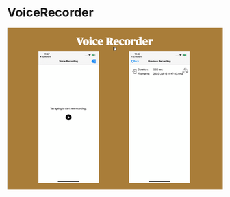 # VoiceRecorder

![Screen Shot](https://raw.githubusercontent.com/ShashikantBhadke/VoiceRecorder/master/Screenshot%202020-07-13%20at%2011.56.44%20AM.png)
